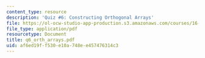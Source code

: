 ```yaml
---
content_type: resource
description: 'Quiz #6: Constructing Orthogonal Arrays'
file: https://ol-ocw-studio-app-production.s3.amazonaws.com/courses/16-881-robust-system-design-summer-1998/af6ed19ff530e10a748ee457476314c3_q6_orth_arrays.pdf
file_type: application/pdf
resourcetype: Document
title: q6_orth_arrays.pdf
uid: af6ed19f-f530-e10a-748e-e457476314c3
---
```

